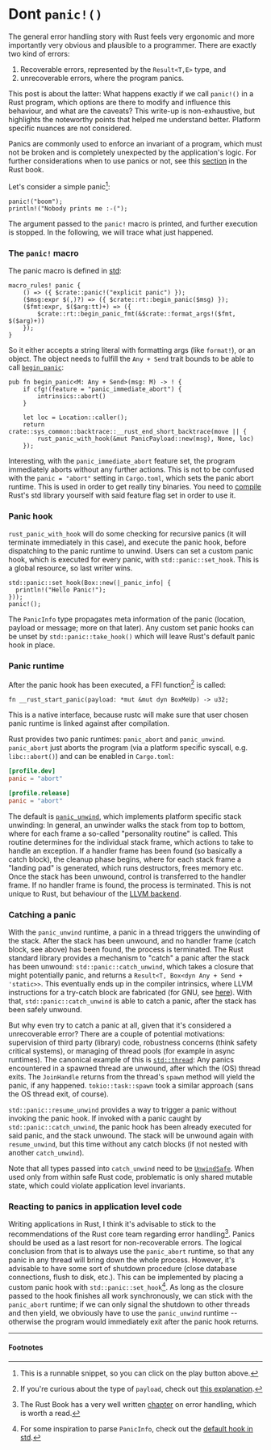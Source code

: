 # Dont `panic!()`
The general error handling story with Rust feels very ergonomic and more importantly very obvious and plausible to a
programmer.  There are exactly two kind of errors:
1. Recoverable errors, represented by the `Result<T,E>` type, and
1. unrecoverable errors, where the program panics.

This post is about the latter: What happens exactly if we call `panic!()` in a Rust program, which options are there to
modify and influence this behaviour, and what are the caveats? This write-up is non-exhaustive, but highlights the
noteworthy points that helped me understand better. Platform specific nuances are not considered.

Panics are commonly used to enforce an invariant of a program, which must not be broken and is completely unexpected by
the application's logic. For further considerations when to use panics or not, see this
[section](https://doc.rust-lang.org/book/ch09-03-to-panic-or-not-to-panic.html) in the Rust book.

Let's consider a simple panic[^0]:
```rust,should_panic
panic!("boom");
println!("Nobody prints me :-(");
```
The argument passed to the `panic!` macro is printed, and further execution is stopped. In the following, we will trace
what just happened.

### The `panic!` macro
The panic macro is defined in [std](https://doc.rust-lang.org/src/std/macros.rs.html#12-18):
```rust,no_run,noplayground,ignore
macro_rules! panic {
    () => ({ $crate::panic!("explicit panic") });
    ($msg:expr $(,)?) => ({ $crate::rt::begin_panic($msg) });
    ($fmt:expr, $($arg:tt)+) => ({
        $crate::rt::begin_panic_fmt(&$crate::format_args!($fmt, $($arg)+))
    });
}
```
So it either accepts a string literal with formatting args (like `format!`), or an object. The object needs to fulfill
the `Any + Send` trait bounds to be able to call
[`begin_panic`](https://github.com/rust-lang/rust/blob/507bff92fadf1f25a830da5065a5a87113345163/library/std/src/panicking.rs#L513-L521):
```rust,no_run,noplayground,ignore
pub fn begin_panic<M: Any + Send>(msg: M) -> ! {
    if cfg!(feature = "panic_immediate_abort") {
        intrinsics::abort()
    }

    let loc = Location::caller();
    return crate::sys_common::backtrace::__rust_end_short_backtrace(move || {
        rust_panic_with_hook(&mut PanicPayload::new(msg), None, loc)
    });
```
Interesting, with the `panic_immediate_abort` feature set, the program immediately aborts without any further actions.
This is not to be confused with the `panic = "abort"` setting in `Cargo.toml`, which sets the panic abort runtime. This
is used in order to get really tiny binaries. You need to
[compile](https://github.com/rust-lang/rust/issues/54981#issuecomment-443369450) Rust's std library yourself with said 
feature flag set in order to use it.

### Panic hook
`rust_panic_with_hook` will do some checking for recursive panics (it will terminate immediately in this case), and
execute the panic hook, before dispatching to the panic runtime to unwind. Users can set a custom panic hook, which is
executed for every panic, with `std::panic::set_hook`. This is a global resource, so last writer wins.
```rust,should_panic
std::panic::set_hook(Box::new(|_panic_info| {
  println!("Hello Panic!");
}));
panic!();
```
The `PanicInfo` type propagates meta information of the panic (location, payload or message; more on that later). Any
custom set panic hooks can be unset by `std::panic::take_hook()` which will leave Rust's default panic hook in place.

### Panic runtime
After the panic hook has been executed, a FFI function[^1] is called:
```rust,no_run,noplayground,ignore
fn __rust_start_panic(payload: *mut &mut dyn BoxMeUp) -> u32;
```
This is a native interface, because rustc will make sure that user chosen panic runtime is linked against after
compilation.

Rust provides two panic runtimes: `panic_abort` and `panic_unwind`. `panic_abort` just aborts the program (via a
platform specific syscall, e.g. `libc::abort()`) and can be enabled in `Cargo.toml`:
```toml
[profile.dev]
panic = "abort"

[profile.release]
panic = "abort"
```

The default is
[`panic_unwind`](https://github.com/rust-lang/rust/blob/89882388d931d2e4d0d30c73fc1aa9c56f4df110/library/panic_unwind/src/lib.rs#L1-L12),
which implements platform specific stack unwinding: In general, an unwinder walks the stack from top to bottom, where
for each frame a so-called "personality routine" is called. This routine determines for the individual stack frame,
which actions to take to handle an exception. If a handler frame has been found (so basically a catch block), the
cleanup phase begins, where for each stack frame a "landing pad" is generated, which runs destructors, frees memory etc.
Once the stack has been unwound, control is transferred to the handler frame.  If no handler frame is found, the process
is terminated. This is not unique to Rust, but behaviour of the [LLVM
backend](https://llvm.org/docs/ExceptionHandling.html#overview).

### Catching a panic
With the `panic_unwind` runtime, a panic in a thread triggers the unwinding of the stack. After the stack has been
unwound, and no handler frame (catch block, see above) has been found, the process is terminated.  The Rust standard
library provides a mechanism to "catch" a panic after the stack has been unwound: `std::panic::catch_unwind`, which takes
a closure that might potentially panic, and returns a `Result<T, Box<dyn Any + Send + 'static>>`. This eventually ends
up in the compiler intrinsics, where LLVM instructions for a try-catch block are fabricated (for GNU, see
[here](https://github.com/rust-lang/rust/blob/master/compiler/rustc_codegen_llvm/src/intrinsic.rs#L537-L542)). With
that, `std::panic::catch_unwind` is able to catch a panic, after the stack has been safely unwound.

But why even try to catch a panic at all, given that it's considered a unrecoverable error? There are a couple of
potential motivations: supervision of third party (library) code, robustness concerns (think safety critical systems),
or managing of thread pools (for example in async runtimes). The canonical example of this is
[`std::thread`](https://doc.rust-lang.org/src/std/thread/mod.rs.html#473-475): Any panics encountered in a spawned
thread are unwound, after which the (OS) thread exits. The `JoinHandle` returns from the thread's `spawn` method will
yield the panic, if any happened. `tokio::task::spawn` took a similar approach (sans the OS thread exit, of course).

`std::panic::resume_unwind` provides a way to trigger a panic without invoking the panic hook. If invoked with a panic
caught by `std::panic::catch_unwind`, the panic hook has been already executed for said panic, and the stack unwound.
The stack will be unwound again with `resume_unwind`, but this time without any catch blocks (if not nested with another
`catch_unwind`).

Note that all types passed into `catch_unwind` need to be
[`UnwindSafe`](https://doc.rust-lang.org/std/panic/trait.UnwindSafe.html). When used only from within safe Rust code,
problematic is only shared mutable state, which could violate application level invariants.

### Reacting to panics in application level code
Writing applications in Rust, I think it's advisable to stick to the recommendations of the Rust core team regarding
error handling[^2]. Panics should be used as a last resort for non-recoverable errors. The logical conclusion from that
is to always use the `panic_abort` runtime, so that any panic in any thread will bring down the whole process. However,
it's advisable to have some sort of shutdown procedure (close database connections, flush to disk, etc.). This can be
implemented by placing a custom panic hook with `std::panic::set_hook`[^3]. As long as the closure passed to the hook
finishes all work synchronously, we can stick with the `panic_abort` runtime; if we can only signal the shutdown to
other threads and then yield, we obviously have to use the `panic_unwind` runtime -- otherwise the program would
immediately exit after the panic hook returns.

----

#### Footnotes

[^0]: This is a runnable snippet, so you can click on the play button above.

[^1]: If you're curious about the type of `payload`, check out [this
explanation](https://rustc-dev-guide.rust-lang.org/panic-implementation.html#std-implementation-of-panic).

[^2]: The Rust Book has a very well written [chapter](https://doc.rust-lang.org/book/ch09-00-error-handling.html) on error
handling, which is worth a read.

[^3]: For some inspiration to parse `PanicInfo`, check out the [default hook in
std](https://github.com/rust-lang/rust/blob/507bff92fadf1f25a830da5065a5a87113345163/library/std/src/panicking.rs#L180-L227).
